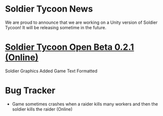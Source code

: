 # Soldier Tycoon News
We are proud to announce that we are working on a Unity version of Soldier Tycoon! It will be releasing sometime in the future.

# [Soldier Tycoon Open Beta 0.2.1 (Online)](https://gcreeper00.github.io/Soldier-Tycoon/)
Soldier Graphics Added
Game Text Formatted

# Bug Tracker
- Game sometimes crashes when a raider kills many workers and then the soldier kills the raider (Online)
